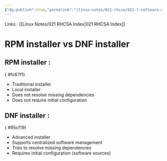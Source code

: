```yaml
---
{"dg-publish":true,"permalink":"/linux-notes/021-rhcsa/021-7-software-management/021-7-3-1-rpm-installer-vs-dnf-installer/"}
---
```


Links : [[Linux Notes/021 RHCSA Index\|021 RHCSA Index]]

# RPM installer vs DNF installer


## RPM installer :
{ #fc67f1}


  - Traditional installer
  - Local installer
  - Does not resolve missing dependencies
  - Does not require initial configuration

## DNF installer :
{ #95cf19}


  - Advanced installer
  - Supports centralized software management
  - Tries to resolve missing dependencies
  - Requires initial configuration (software sources)

<style> .container {font-family: sans-serif; text-align: center;} .button-wrapper button {z-index: 1;height: 40px; width: 100px; margin: 10px;padding: 5px;} .excalidraw .App-menu_top .buttonList { display: flex;} .excalidraw-wrapper { height: 800px; margin: 50px; position: relative;} :root[dir="ltr"] .excalidraw .layer-ui__wrapper .zen-mode-transition.App-menu_bottom--transition-left {transform: none;} </style><script src="https://cdn.jsdelivr.net/npm/react@17/umd/react.production.min.js"></script><script src="https://cdn.jsdelivr.net/npm/react-dom@17/umd/react-dom.production.min.js"></script><script type="text/javascript" src="https://cdn.jsdelivr.net/npm/@excalidraw/excalidraw@0/dist/excalidraw.production.min.js"></script><div id="021-7-2-1_RPM_installer_vs_DNF_installer_2023-10-06_1606.21.excalidraw.md1"></div><script>(function(){const InitialData={"type":"excalidraw","version":2,"source":"https://github.com/zsviczian/obsidian-excalidraw-plugin/releases/tag/1.9.19","elements":[{"id":"1Q1zLvK5","type":"text","x":-303.2010498046875,"y":-251.0341339111328,"width":207.95982360839844,"height":25,"angle":0,"strokeColor":"#1e1e1e","backgroundColor":"transparent","fillStyle":"hachure","strokeWidth":1,"strokeStyle":"solid","roughness":1,"opacity":100,"groupIds":[],"frameId":null,"roundness":null,"seed":694098127,"version":58,"versionNonce":2134181121,"isDeleted":false,"boundElements":null,"updated":1696588681054,"link":null,"locked":false,"text":"Source of packages :","rawText":"Source of packages :","fontSize":20,"fontFamily":1,"textAlign":"left","verticalAlign":"top","baseline":17,"containerId":null,"originalText":"Source of packages :","lineHeight":1.25},{"id":"NRz4oAxa","type":"text","x":-248.7867431640625,"y":-209.31394958496094,"width":266.5398254394531,"height":50,"angle":0,"strokeColor":"#1e1e1e","backgroundColor":"transparent","fillStyle":"hachure","strokeWidth":1,"strokeStyle":"solid","roughness":1,"opacity":100,"groupIds":[],"frameId":null,"roundness":null,"seed":298771521,"version":66,"versionNonce":1473146433,"isDeleted":false,"boundElements":null,"updated":1696588683769,"link":null,"locked":false,"text":"1)   Internet\n2)  Linux Installation DVD","rawText":"1)   Internet\n2)  Linux Installation DVD","fontSize":20,"fontFamily":1,"textAlign":"left","verticalAlign":"top","baseline":42,"containerId":null,"originalText":"1)   Internet\n2)  Linux Installation DVD","lineHeight":1.25},{"id":"sGUEDSnK","type":"text","x":-2.621826171875,"y":-75.84107971191406,"width":43.29997253417969,"height":25,"angle":0,"strokeColor":"#1e1e1e","backgroundColor":"transparent","fillStyle":"hachure","strokeWidth":1,"strokeStyle":"solid","roughness":1,"opacity":100,"groupIds":[],"frameId":null,"roundness":null,"seed":159195183,"version":28,"versionNonce":1928123727,"isDeleted":false,"boundElements":null,"updated":1696588686034,"link":null,"locked":false,"text":"/mnt","rawText":"/mnt","fontSize":20,"fontFamily":1,"textAlign":"left","verticalAlign":"top","baseline":17,"containerId":null,"originalText":"/mnt","lineHeight":1.25},{"id":"JudZZZCt","type":"text","x":61.6146240234375,"y":-21.604660034179688,"width":86.35993957519531,"height":25,"angle":0,"strokeColor":"#1e1e1e","backgroundColor":"transparent","fillStyle":"hachure","strokeWidth":1,"strokeStyle":"solid","roughness":1,"opacity":100,"groupIds":[],"frameId":null,"roundness":null,"seed":2104574305,"version":52,"versionNonce":290064623,"isDeleted":false,"boundElements":null,"updated":1696588691181,"link":null,"locked":false,"text":"Base OS","rawText":"Base OS","fontSize":20,"fontFamily":1,"textAlign":"left","verticalAlign":"top","baseline":17,"containerId":null,"originalText":"Base OS","lineHeight":1.25},{"id":"s2tA75DP","type":"text","x":115.1571044921875,"y":17.679489135742188,"width":91.49992370605469,"height":25,"angle":0,"strokeColor":"#1e1e1e","backgroundColor":"transparent","fillStyle":"hachure","strokeWidth":1,"strokeStyle":"solid","roughness":1,"opacity":100,"groupIds":[],"frameId":null,"roundness":null,"seed":1710173217,"version":64,"versionNonce":1445408751,"isDeleted":false,"boundElements":null,"updated":1696588696511,"link":null,"locked":false,"text":"Packages","rawText":"Packages","fontSize":20,"fontFamily":1,"textAlign":"left","verticalAlign":"top","baseline":17,"containerId":null,"originalText":"Packages","lineHeight":1.25},{"id":"ghdUUynq","type":"text","x":70.1309814453125,"y":56.93766784667969,"width":100.53990173339844,"height":25,"angle":0,"strokeColor":"#1e1e1e","backgroundColor":"transparent","fillStyle":"hachure","strokeWidth":1,"strokeStyle":"solid","roughness":1,"opacity":100,"groupIds":[],"frameId":null,"roundness":null,"seed":1026892481,"version":67,"versionNonce":1164914113,"isDeleted":false,"boundElements":null,"updated":1696588705372,"link":null,"locked":false,"text":"Appstream","rawText":"Appstream","fontSize":20,"fontFamily":1,"textAlign":"left","verticalAlign":"top","baseline":17,"containerId":null,"originalText":"Appstream","lineHeight":1.25},{"id":"U14zVxro","type":"text","x":122.1417236328125,"y":90.70555114746094,"width":91.49992370605469,"height":25,"angle":0,"strokeColor":"#1e1e1e","backgroundColor":"transparent","fillStyle":"hachure","strokeWidth":1,"strokeStyle":"solid","roughness":1,"opacity":100,"groupIds":[],"frameId":null,"roundness":null,"seed":2040670529,"version":49,"versionNonce":842956271,"isDeleted":false,"boundElements":null,"updated":1696588711669,"link":null,"locked":false,"text":"Packages","rawText":"Packages","fontSize":20,"fontFamily":1,"textAlign":"left","verticalAlign":"top","baseline":17,"containerId":null,"originalText":"Packages","lineHeight":1.25},{"id":"LC5GpYzv","type":"text","x":282.38232421875,"y":28.308639526367188,"width":129.2598876953125,"height":50,"angle":0,"strokeColor":"#1e1e1e","backgroundColor":"transparent","fillStyle":"hachure","strokeWidth":1,"strokeStyle":"solid","roughness":1,"opacity":100,"groupIds":[],"frameId":null,"roundness":null,"seed":1646564321,"version":90,"versionNonce":1268263201,"isDeleted":false,"boundElements":null,"updated":1696588716605,"link":null,"locked":false,"text":"8000 + \nrpm packages","rawText":"8000 + \nrpm packages","fontSize":20,"fontFamily":1,"textAlign":"left","verticalAlign":"top","baseline":42,"containerId":null,"originalText":"8000 + \nrpm packages","lineHeight":1.25},{"id":"lqHb9XO5OIC6cLKYkE7rf","type":"line","x":17.98925491857313,"y":-47.00141906738281,"width":41.72282405671247,"height":124.6662062607268,"angle":0,"strokeColor":"#1e1e1e","backgroundColor":"transparent","fillStyle":"hachure","strokeWidth":1,"strokeStyle":"solid","roughness":1,"opacity":100,"groupIds":[],"frameId":null,"roundness":{"type":2},"seed":1235686625,"version":121,"versionNonce":368961857,"isDeleted":false,"boundElements":null,"updated":1696588735587,"link":null,"locked":false,"points":[[0,0],[-1.0011230043008261,113.39328521258078],[40.721701052411646,124.6662062607268]],"lastCommittedPoint":[46.44677734375,121.8134765625],"startBinding":null,"endBinding":null,"startArrowhead":null,"endArrowhead":null},{"id":"RKtIgTL2-TlX_paw7bWkT","type":"line","x":16.6302490234375,"y":-11.070846557617188,"width":34.1778564453125,"height":3.50543212890625,"angle":0,"strokeColor":"#1e1e1e","backgroundColor":"transparent","fillStyle":"hachure","strokeWidth":1,"strokeStyle":"solid","roughness":1,"opacity":100,"groupIds":[],"frameId":null,"roundness":{"type":2},"seed":541148527,"version":19,"versionNonce":1036886753,"isDeleted":false,"boundElements":null,"updated":1696588744773,"link":null,"locked":false,"points":[[0,0],[34.1778564453125,3.50543212890625]],"lastCommittedPoint":null,"startBinding":null,"endBinding":null,"startArrowhead":null,"endArrowhead":null},{"id":"3M1akkZYMW4LFh-GcBCxh","type":"line","x":81.480712890625,"y":2.9508514404296875,"width":16.65087890625,"height":28.04339599609375,"angle":0,"strokeColor":"#1e1e1e","backgroundColor":"transparent","fillStyle":"hachure","strokeWidth":1,"strokeStyle":"solid","roughness":1,"opacity":100,"groupIds":[],"frameId":null,"roundness":{"type":2},"seed":867592655,"version":34,"versionNonce":2010733217,"isDeleted":false,"boundElements":null,"updated":1696588753485,"link":null,"locked":false,"points":[[0,0],[-0.87646484375,28.04339599609375],[15.7744140625,28.04339599609375]],"lastCommittedPoint":[15.7744140625,28.04339599609375],"startBinding":null,"endBinding":null,"startArrowhead":null,"endArrowhead":null},{"type":"line","version":104,"versionNonce":391075183,"isDeleted":false,"id":"nCYhBZKY4ebAYo6ReB6sa","fillStyle":"hachure","strokeWidth":1,"strokeStyle":"solid","roughness":1,"opacity":100,"angle":0,"x":88.6335255961347,"y":83.4756514664241,"strokeColor":"#1e1e1e","backgroundColor":"transparent","width":15.81998530998984,"height":23.17753135133022,"seed":1562873423,"groupIds":[],"frameId":null,"roundness":{"type":2},"boundElements":[],"updated":1696588777493,"link":null,"locked":false,"startBinding":null,"endBinding":null,"lastCommittedPoint":null,"startArrowhead":null,"endArrowhead":null,"points":[[0,0],[-0.8327284722275524,23.17753135133022],[14.987256837762288,23.17753135133022]]},{"id":"p4a_u3RyLFiaUU7JHVesU","type":"line","x":223.4503173828125,"y":21.354324340820312,"width":34.1778564453125,"height":82.37747192382812,"angle":0,"strokeColor":"#1e1e1e","backgroundColor":"transparent","fillStyle":"hachure","strokeWidth":1,"strokeStyle":"solid","roughness":1,"opacity":100,"groupIds":[],"frameId":null,"roundness":{"type":2},"seed":270595297,"version":111,"versionNonce":1799988079,"isDeleted":false,"boundElements":null,"updated":1696588806549,"link":null,"locked":false,"points":[[0,0],[18.4034423828125,0.876373291015625],[21.032470703125,37.683319091796875],[34.1778564453125,34.177886962890625],[24.5380859375,42.065093994140625],[27.1671142578125,80.62478637695312],[11.3927001953125,82.37747192382812]],"lastCommittedPoint":[11.3927001953125,82.37747192382812],"startBinding":null,"endBinding":null,"startArrowhead":null,"endArrowhead":null}],"appState":{"theme":"dark","viewBackgroundColor":"#ffffff","currentItemStrokeColor":"#1e1e1e","currentItemBackgroundColor":"transparent","currentItemFillStyle":"hachure","currentItemStrokeWidth":1,"currentItemStrokeStyle":"solid","currentItemRoughness":1,"currentItemOpacity":100,"currentItemFontFamily":1,"currentItemFontSize":20,"currentItemTextAlign":"left","currentItemStartArrowhead":null,"currentItemEndArrowhead":"arrow","scrollX":347.78326416015625,"scrollY":402.5692138671875,"zoom":{"value":1},"currentItemRoundness":"round","gridSize":null,"gridColor":{"Bold":"#C9C9C9FF","Regular":"#EDEDEDFF"},"currentStrokeOptions":null,"previousGridSize":null,"frameRendering":{"enabled":true,"clip":true,"name":true,"outline":true}},"files":{}};InitialData.scrollToContent=true;App=()=>{const e=React.useRef(null),t=React.useRef(null),[n,i]=React.useState({width:void 0,height:void 0});return React.useEffect(()=>{i({width:t.current.getBoundingClientRect().width,height:t.current.getBoundingClientRect().height});const e=()=>{i({width:t.current.getBoundingClientRect().width,height:t.current.getBoundingClientRect().height})};return window.addEventListener("resize",e),()=>window.removeEventListener("resize",e)},[t]),React.createElement(React.Fragment,null,React.createElement("div",{className:"excalidraw-wrapper",ref:t},React.createElement(ExcalidrawLib.Excalidraw,{ref:e,width:n.width,height:n.height,initialData:InitialData,viewModeEnabled:!0,zenModeEnabled:!0,gridModeEnabled:!1})))},excalidrawWrapper=document.getElementById("021-7-2-1_RPM_installer_vs_DNF_installer_2023-10-06_1606.21.excalidraw.md1");ReactDOM.render(React.createElement(App),excalidrawWrapper);})();</script>